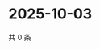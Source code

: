 # 2025-10-03

共 0 条

<!-- BEGIN ZHIHUVIDEO -->
<!-- 最后更新时间 Fri Oct 03 2025 14:16:31 GMT+0800 (China Standard Time) -->

<!-- END ZHIHUVIDEO -->
